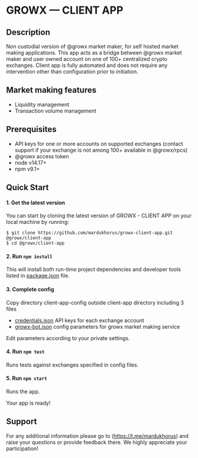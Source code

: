 # GROWX — CLIENT APP

## Description

Non custodial version of @growx market maker, for self hosted market making applications. This app acts as a bridge between @growx market maker and user owned account on one of 100+ centralized crypto exchanges. Client app is fully automated and does not require any intervention other than configuration prior to initiation.

## Market making features

- Liquidity management
- Transaction volume management

## Prerequisites

- API keys for one or more accounts on supported exchanges (contact support if your exchange is not among 100+ available in @growx/rpcs)
- @growx access token 
- node v14.17+
- npm v9.1+

## Quick Start

#### 1. Get the latest version

You can start by cloning the latest version of GROWX - CLIENT APP on your
local machine by running:

```shell
$ git clone https://github.com/mardukhorus/growx-client-app.git @growx/client-app
$ cd @growx/client-app
```

#### 2. Run `npm install`

This will install both run-time project dependencies and developer tools listed
in [package.json](package.json) file.

#### 3. Complete config

Copy directory client-app-config outside client-app directory including 3 files
- [credentials.json](credentials.json) API keys for each exchange account
- [growx-bot.json](growx-bot.json) config parameters for growx market making service

Edit parameters according to your private settings.

#### 4. Run `npm test`

Runs tests against exchanges specified in config files.

#### 5. Run `npm start`

Runs the app.

Your app is ready!

## Support

For any additional information please go to (https://t.me/mardukhorus) and raise your questions or provide feedback there. We highly appreciate your participation!
